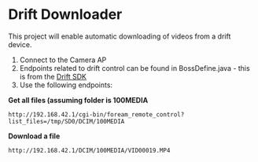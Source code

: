 Drift Downloader
================

This project will enable automatic downloading of videos from a drift device.

1. Connect to the Camera AP
2. Endpoints related to drift control can be found in BossDefine.java - this is from the [Drift SDK](https://us.driftinnovation.com/blogs/news/drift-link-a-brand-new-open-source-app-for-android)
3. Use the following endpoints:

**Get all files (assuming folder is 100MEDIA**

```
http://192.168.42.1/cgi-bin/foream_remote_control?list_files=/tmp/SD0/DCIM/100MEDIA
```

**Download a file**

```
http://192.168.42.1/DCIM/100MEDIA/VID00019.MP4
```
